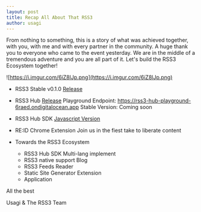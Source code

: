 ```yaml
---
layout: post
title: Recap All About That RSS3 
author: usagi
---
```


From nothing to something, this is a story of what was achieved together, with you, with me and with every partner in the community. A huge thank you to everyone who came to the event yesterday. We are in the middle of a tremendous adventure and you are all part of it.  Let's build the RSS3 Ecosystem together!  
  

![https://i.imgur.com/6iZ8lJp.png](https://i.imgur.com/6iZ8lJp.png)

 * RSS3 Stable v0.1.0 [Release][1]
    
 * RSS3 Hub [Release][2]
    Playground Endpoint: https://rss3-hub-playground-6raed.ondigitalocean.app
    Stable Version: Coming soon
 * RSS3 Hub SDK
    [Javascript Version][3]
 * RE:ID Chrome Extension
    Join us in the fiest take to liberate content
 * Towards the RSS3 Ecosystem
     * RSS3 Hub SDK Multi-lang implement
     * RSS3 native support Blog
     * RSS3 Feeds Reader
     * Static Site Generator Extension
     * Application
  
All the best  
  
Usagi & The RSS3 Team


[1]: https://github.com/NaturalSelectionLabs/RSS3/blob/main/versions/v0.1.0.md
[2]: https://github.com/NaturalSelectionLabs/RSS3-Hub
[3]: https://github.com/NaturalSelectionLabs/RSS3-SDK-for-JavaScript
